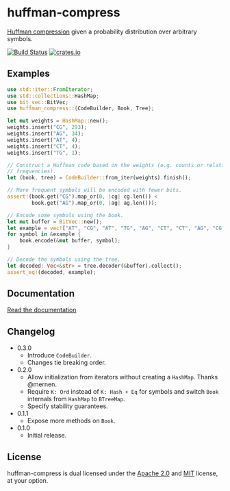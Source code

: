 huffman-compress
================

[Huffman compression](https://en.wikipedia.org/wiki/Huffman_coding)
given a probability distribution over arbitrary symbols.

[![Build Status](https://travis-ci.org/niklasf/rust-huffman-compress.svg?branch=master)](https://travis-ci.org/niklasf/rust-huffman-compress)
[![crates.io](https://img.shields.io/crates/v/huffman-compress.svg)](https://crates.io/crates/huffman-compress)

Examples
--------

```rust
use std::iter::FromIterator;
use std::collections::HashMap;
use bit_vec::BitVec;
use huffman_compress::{CodeBuilder, Book, Tree};

let mut weights = HashMap::new();
weights.insert("CG", 293);
weights.insert("AG", 34);
weights.insert("AT", 4);
weights.insert("CT", 4);
weights.insert("TG", 1);

// Construct a Huffman code based on the weights (e.g. counts or relative
// frequencies).
let (book, tree) = CodeBuilder::from_iter(weights).finish();

// More frequent symbols will be encoded with fewer bits.
assert!(book.get("CG").map_or(0, |cg| cg.len()) <
        book.get("AG").map_or(0, |ag| ag.len()));

// Encode some symbols using the book.
let mut buffer = BitVec::new();
let example = vec!["AT", "CG", "AT", "TG", "AG", "CT", "CT", "AG", "CG"];
for symbol in &example {
    book.encode(&mut buffer, symbol);
}

// Decode the symbols using the tree.
let decoded: Vec<&str> = tree.decoder(&buffer).collect();
assert_eq!(decoded, example);
```

Documentation
-------------

[Read the documentation](https://docs.rs/huffman-compress)

Changelog
---------

* 0.3.0
  - Introduce `CodeBuilder`.
  - Changes tie breaking order.
* 0.2.0
  - Allow initialization from iterators without creating a `HashMap`. Thanks
    @mernen.
  - Require `K: Ord` instead of `K: Hash + Eq` for symbols and switch `Book`
    internals from `HashMap` to `BTreeMap`.
  - Specify stability guarantees.
* 0.1.1
  - Expose more methods on `Book`.
* 0.1.0
  - Initial release.

License
-------

huffman-compress is dual licensed under the [Apache 2.0](http://www.apache.org/licenses/LICENSE-2.0)
and [MIT](http://opensource.org/licenses/MIT) license, at your option.
